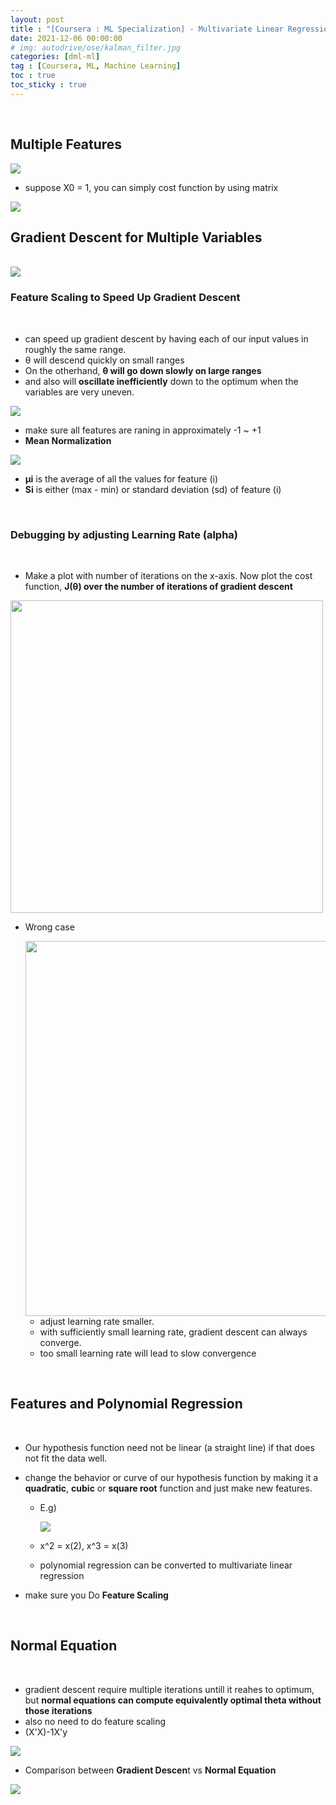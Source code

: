 ```yaml
---
layout: post
title : "[Coursera : ML Specialization] - Multivariate Linear Regression"
date: 2021-12-06 00:00:00
# img: autodrive/ose/kalman_filter.jpg
categories: [dml-ml] 
tag : [Coursera, ML, Machine Learning]
toc : true
toc_sticky : true
---
```


<br/>

## **Multiple Features**

  <img src="https://user-images.githubusercontent.com/92680829/144761037-8ec93e76-35d2-4b0d-96b2-43e4021b1bd1.png" >

- suppose X0 = 1, you can simply cost function by using matrix
<img src="https://user-images.githubusercontent.com/92680829/144761081-afeaa0ee-6f0e-4b5b-846d-37333fd58808.png" >
<br/>


## **Gradient Descent for Multiple Variables**
<br/>

<img src="https://user-images.githubusercontent.com/92680829/144761158-69d7d496-dc31-45bb-966b-e2c6b52a1d18.png" >

<br/>

### **Feature Scaling** to Speed Up Gradient Descent
<br/>

- can speed up gradient descent by having each of our input values in roughly the same range. 
- θ will descend quickly on small ranges 
- On the otherhand, **θ will go down slowly on large ranges**
- and also will **oscillate inefficiently** down to the optimum when the variables are very uneven.

<img src="https://user-images.githubusercontent.com/92680829/144761265-7005db75-1afb-4004-af63-18f2ee9d4a85.png" >

- make sure all features are raning in approximately -1 ~ +1
- **Mean Normalization**
<img src="https://user-images.githubusercontent.com/92680829/144761403-11193870-cf01-4609-af02-d9afd71a0722.png" >

  - **μi** is the average of all the values for feature (i)
  - **Si** is either (max - min) or standard deviation (sd) of feature (i)
<br/>

### **Debugging by adjusting Learning Rate (alpha)**
<br/>

- Make a plot with number of iterations on the x-axis. Now plot the cost function, **J(θ) over the number of iterations of gradient descent**

<img src="https://user-images.githubusercontent.com/92680829/144761501-702c339b-02e3-4491-b9dd-1ab5066b8bbe.png" width="500px">
<br/>

- Wrong case 

  <img src="https://user-images.githubusercontent.com/92680829/144761530-6c6a61c2-f332-4622-8a68-588cea9b05cf.png" width="600px">

  - adjust learning rate smaller.
  - with sufficiently small learning rate, gradient descent can always converge.
  - too small learning rate will lead to slow convergence
<br/>

## **Features and Polynomial Regression**
<br/>

- Our hypothesis function need not be linear (a straight line) if that does not fit the data well.
- change the behavior or curve of our hypothesis function by making it a **quadratic**, **cubic** or **square root** function and just make new features.

  - E.g)

    <img src="https://user-images.githubusercontent.com/92680829/144761725-9d710476-cce8-4c43-bd0f-f590b84c0ed8.png" >

  - x^2 = x(2), x^3 = x(3) 
  - polynomial regression can be converted to multivariate linear regression

- make sure you Do **Feature Scaling**
<br/>

## **Normal Equation**
<br/>

- gradient descent require multiple iterations untill it reahes to optimum, but **normal equations can compute equivalently optimal theta without those iterations**
- also no need to do feature scaling
- (X'X)-1X'y

<img src="https://user-images.githubusercontent.com/92680829/144763082-3c46cb9d-13ee-489f-82e3-e6b7ce8735d0.png" >
<br/>

- Comparison between **Gradient Descen**t vs **Normal Equation**

<img src="https://user-images.githubusercontent.com/92680829/144763131-7470e0ff-7f5d-4cdf-b473-43e54e6a3595.png" >

